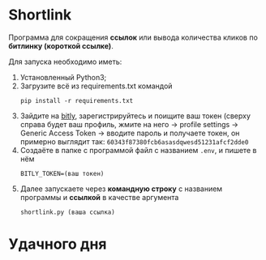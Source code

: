 
# Shortlink


Программа для сокращения **ссылок** или вывода количества кликов по **битлинку (короткой ссылке)**.



Для запуска необходимо иметь:

1. Установленный Python3;
2. Загрузите всё из requirements.txt командой
   ```
   pip install -r requirements.txt
   ```
3. Зайдите на [bitly](https://bitly.com/), зарегистрируйтесь и поищите ваш токен (сверху справа будет ваш профиль,
   жмите на него -> profile settings -> Generic Access Token -> вводите пароль и получаете токен,
   он примерно выглядит так: ```60343f87380fcb6asasdqwesd51231afcf2dde0```
4. Создаёте в папке с программой файл с названием `.env`,
   и пишете в нём 
   ```
   BITLY_TOKEN=(ваш токен)
   ```
5. Далее запускаете через **командную строку** с названием
   программы и **ссылкой** в качестве аргумента
   ```
   shortlink.py (ваша ссылка)
   ```
   
# Удачного дня
